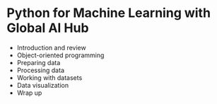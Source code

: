 # Python for Machine Learning with Global AI Hub

* Introduction and review
* Object-oriented programming
* Preparing data
* Processing data
* Working with datasets
* Data visualization
* Wrap up
